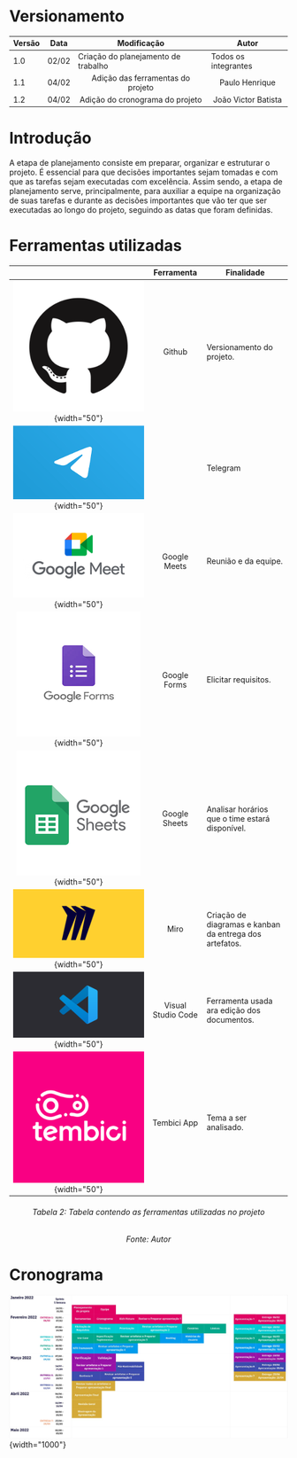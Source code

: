 # Versionamento

| Versão | Data | Modificação | Autor |
|-|-|-|-|
| 1.0 | 02/02 | Criação do planejamento de trabalho | Todos os integrantes |
|1.1| 04/02 |<center>Adição das ferramentas do projeto</center>|<center>Paulo Henrique</center>|
|1.2| 04/02 |<center>Adição do cronograma do projeto</center>|<center>João Victor Batista</center>|

# Introdução 

A etapa de planejamento consiste em preparar, organizar e estruturar o projeto. É essencial para que decisões importantes sejam tomadas e com que as tarefas sejam executadas com excelência. Assim sendo, a etapa de planejamento serve, principalmente, para auxiliar a equipe na organização de suas tarefas e durante as decisões importantes que vão ter que ser executadas ao longo do projeto, seguindo as datas que foram definidas.

# Ferramentas utilizadas

||Ferramenta|Finalidade|
|:-:|:-:|-|
| ![Github](./assets/planejamento/logos/gitHub.png){width="50"}| Github | Versionamento do projeto. |
| ![Telegram](./assets/planejamento/logos/telegram.png){width="50"}|  | Telegram | Comunicação por texto entre os integrantes. |
| ![Meets](./assets/planejamento/logos/googleMeets.png){width="50"} | Google Meets | Reunião e da equipe. |
| ![Forms](./assets/planejamento/logos/googleForms.png){width="50"}| Google Forms | Elicitar requisitos. |
| ![Sheets](./assets/planejamento/logos/googleSheets.png){width="50"}| Google Sheets | Analisar horários que o time estará disponível. |
| ![Miro](./assets/planejamento/logos/miro.png){width="50"}| Miro | Criação de diagramas e kanban da entrega dos artefatos. |
| ![Vscode](./assets/planejamento/logos/vscode.png){width="50"}| Visual Studio Code | Ferramenta usada ara edição dos documentos. |
| ![Tembici](./assets/tembiciAlt.png){width="50"}| Tembici App | Tema a ser analisado. |
<h6 align = "center">Tabela 2: Tabela contendo as ferramentas utilizadas no projeto</h6>
<h6 align = "center">Fonte: Autor</h6>

# Cronograma
![Cronograma](./assets/planejamento/cronograma.jpg){width="1000"}